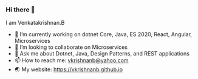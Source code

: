 ### Hi there 👋
I am Venkatakrishnan.B

- 🔭 I’m currently working on dotnet Core, Java, ES 2020, React, Angular, Microservices
- 👯 I’m looking to collaborate on Microservices 
- 💬 Ask me about Dotnet, Java, Design Patterns, and REST applications
- 📫 How to reach me: vkrishnanb@yahoo.com
- 🌏 My website: https://vkrishnanb.github.io
